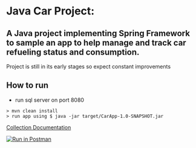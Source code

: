 # Java Car Project:


## A Java project implementing Spring Framework to sample an app to help manage and track car refueling status and consumption.

Project is still in its early stages so expect constant improvements


## How to run
- run sql server on port 8080

```
> mvn clean install
> run app using $ java -jar target/CarApp-1.0-SNAPSHOT.jar
```


[Collection Documentation](https://documenter.getpostman.com/view/1138746/collection/RVu5j98p)


[![Run in Postman](https://run.pstmn.io/button.svg)](https://app.getpostman.com/run-collection/1e858d6378475dec890b)